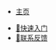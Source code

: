 <!--
 * @Descripttion: 
 * @version: 
 * @Author: NWUzmed
 * @Date: 2021-04-20 10:24:20
 * @LastEditTime: 2021-07-05 10:26:59
-->
- [主页](/)
<!-- - Translations 
    - [:cn: 中文](/zh-cn/)
    - [:us: English](/en-us/) -->
    
* [📖快速入门](/DAC/前言.md)
* [💌联系反馈](https://qq-group.cf/)

<!-- * ❤️❤️ Spring专栏 -->
  <!-- * [❤️❤️ Spring专栏](/zh-cn/AutoJS/AutoJS.md) -->
<!-- * 🐮🐮 Throwable's Blog -->
  <!-- * [🐮🐮 Throwable's Blog](/zh-cn/Python/爬虫(Spider).md) -->
